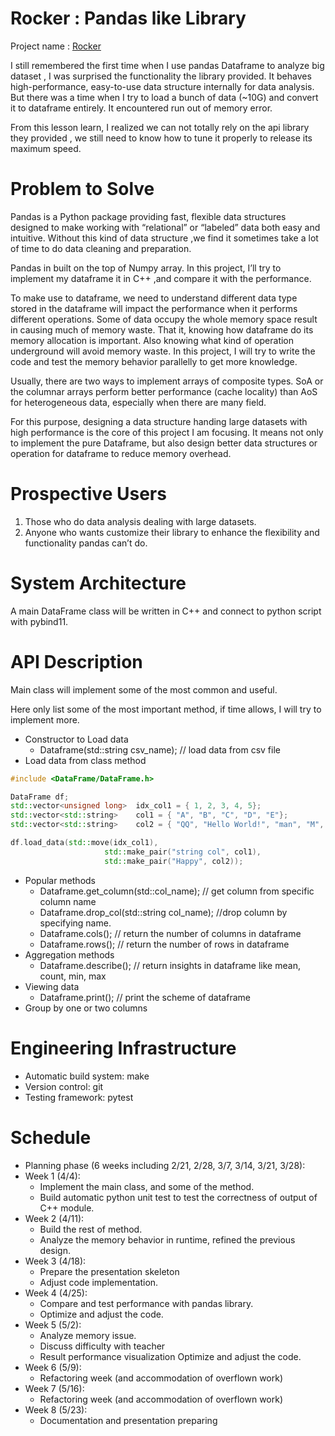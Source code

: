Rocker : Pandas like Library  
================================================

Project name : [Rocker](https://github.com/OscarPolai/)

I still remembered the first time when I use pandas Dataframe to analyze big dataset , I was surprised  the functionality the library provided.
It behaves high-performance, easy-to-use data structure internally for data analysis. But there was a time when I try to load a bunch of data 
(~10G) and convert it to dataframe entirely. It encountered run out of memory error. 

From this lesson learn, I realized we can not totally rely on the api library they provided , we still need to know how to tune it properly  to release its maximum speed.


Problem to Solve
================
Pandas is a Python package providing fast, flexible data structures designed to make working with “relational” or “labeled” data both easy and intuitive.
Without this kind of data structure ,we find it sometimes take a lot of time to do data cleaning and preparation.

Pandas in built on the top of Numpy array. In this project, I’ll try to implement my dataframe it in C++ ,and compare it with the performance.	

To make use to dataframe,  we need to understand different data type stored in the dataframe will impact the performance when it performs different operations.
Some of data occupy the whole memory space result in causing much of memory waste. 
That it, knowing how dataframe do its memory allocation is important.  Also knowing what kind of operation underground will avoid memory waste.
In this project, I will try to write the code and test the memory behavior parallelly to get more knowledge.

Usually,  there are two ways to implement arrays of composite types. SoA or the columnar arrays perform
better performance (cache locality) than AoS for heterogeneous data, especially when there are many field. 

For this purpose, designing a data structure handing large datasets with high performance is the core of this project I am focusing. It means not only to implement the pure 
Dataframe, but also design better data structures or operation for dataframe to reduce memory overhead.
  
Prospective Users
=================   

1. Those who do data analysis dealing with large datasets.
2. Anyone who wants customize their library to enhance the flexibility and functionality pandas can’t do.


System Architecture
===================

A main DataFrame class will be written in C++ and connect to python script with pybind11. 

API Description
===============

Main class will implement some of the most common and useful.

Here only list some of the most important method, if time allows, I will try to implement more.

* Constructor to Load data 
    * Dataframe(std::string csv_name);   // load data from csv file 
* Load data from class method

```cpp
#include <DataFrame/DataFrame.h>

DataFrame df;
std::vector<unsigned long>  idx_col1 = { 1, 2, 3, 4, 5};
std::vector<std::string>    col1 = { "A", "B", "C", "D", "E"};
std::vector<std::string>    col2 = { "QQ", "Hello World!", "man", "M", "N"};

df.load_data(std::move(idx_col1),
                     std::make_pair("string col", col1),
                     std::make_pair("Happy", col2));

```
* Popular methods
    * Dataframe.get_column(std::col_name); // get column from specific column name
    * Dataframe.drop_col(std::string col_name); //drop column by specifying name.
    * Dataframe.cols(); // return the number of columns in dataframe
    * Dataframe.rows(); //  return the number of rows in dataframe
* Aggregation methods 
    * Dataframe.describe(); // return insights in dataframe like mean, count,  min, max
* Viewing data 
    * Dataframe.print(); // print the scheme of dataframe
* Group by one or two columns 

Engineering Infrastructure
==========================

* Automatic build system: make
* Version control: git
* Testing framework: pytest

Schedule
========

* Planning phase (6 weeks including 2/21, 2/28, 3/7, 3/14, 3/21, 3/28):
* Week 1 (4/4): 
    * Implement the main class, and some of the method.
   	* Build automatic python unit test to test the correctness of output of C++ module.
* Week 2 (4/11):
    * Build the rest of method. 
	* Analyze the memory behavior in runtime, refined the previous design.
* Week 3 (4/18):
    * Prepare the presentation skeleton 
	* Adjust code implementation.
* Week 4 (4/25):
    * Compare and test performance with pandas library. 
	* Optimize and adjust the code. 
* Week 5 (5/2):
    * Analyze memory issue.
	* Discuss difficulty with teacher
    * Result performance visualization
	Optimize and adjust the code. 
* Week 6 (5/9):
    * Refactoring week (and accommodation of overflown work)
* Week 7 (5/16):
    * Refactoring week (and accommodation of overflown work)
* Week 8 (5/23):
    * Documentation and presentation preparing
